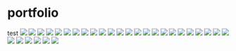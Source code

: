 # portfolio
test
![](https://github.com/loukmett/portfolio/blob/main/Mettas_Portfolio.png)
![](https://github.com/loukmett/portfolio/blob/main/Mettas_Portfolio2.png)
![](https://github.com/loukmett/portfolio/blob/main/Mettas_Portfolio3.png)
![](https://github.com/loukmett/portfolio/blob/main/Mettas_Portfolio4.png)
![](https://github.com/loukmett/portfolio/blob/main/Mettas_Portfolio5.png)
![](https://github.com/loukmett/portfolio/blob/main/Mettas_Portfolio6.png)
![](https://github.com/loukmett/portfolio/blob/main/Mettas_Portfolio7.png)
![](https://github.com/loukmett/portfolio/blob/main/Mettas_Portfolio8.png)
![](https://github.com/loukmett/portfolio/blob/main/Mettas_Portfolio9.png)
![](https://github.com/loukmett/portfolio/blob/main/Mettas_Portfolio10.png)
![](https://github.com/loukmett/portfolio/blob/main/Mettas_Portfolio11.png)
![](https://github.com/loukmett/portfolio/blob/main/Mettas_Portfolio12.png)
![](https://github.com/loukmett/portfolio/blob/main/Mettas_Portfolio13.png)
![](https://github.com/loukmett/portfolio/blob/main/Mettas_Portfolio14.png)
![](https://github.com/loukmett/portfolio/blob/main/Mettas_Portfolio15.png)
![](https://github.com/loukmett/portfolio/blob/main/Mettas_Portfolio16.png)
![](https://github.com/loukmett/portfolio/blob/main/Mettas_Portfolio17.png)
![](https://github.com/loukmett/portfolio/blob/main/Mettas_Portfolio18.png)
![](https://github.com/loukmett/portfolio/blob/main/Mettas_Portfolio19.png)
![](https://github.com/loukmett/portfolio/blob/main/Mettas_Portfolio20.png)
![](https://github.com/loukmett/portfolio/blob/main/Mettas_Portfolio21.png)
![](https://github.com/loukmett/portfolio/blob/main/Mettas_Portfolio22.png)
![](https://github.com/loukmett/portfolio/blob/main/Mettas_Portfolio23.png)
![](https://github.com/loukmett/portfolio/blob/main/Mettas_Portfolio24.png)
![](https://github.com/loukmett/portfolio/blob/main/Mettas_Portfolio25.png)
![](https://github.com/loukmett/portfolio/blob/main/Mettas_Portfolio26.png)
![](https://github.com/loukmett/portfolio/blob/main/Mettas_Portfolio27.png)
![](https://github.com/loukmett/portfolio/blob/main/Mettas_Portfolio28.png)
![](https://github.com/loukmett/portfolio/blob/main/Mettas_Portfolio29.png)
![](https://github.com/loukmett/portfolio/blob/main/Mettas_Portfolio30.png)
